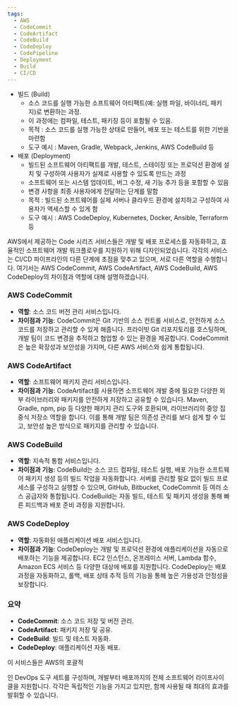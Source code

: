 ```yaml
---
tags:
  - AWS
  - CodeCommit
  - CodeArtifact
  - CodeBuild
  - CodeDeploy
  - CodePipeline
  - Deployment
  - Build
  - CI/CD
---
```

- 빌드 (Build)
	- 소스 코드를 실행 가능한 소프트웨어 아티팩트(예: 실행 파일, 바이너리, 패키지)로 변환하는 과정.
	- 이 과정에는 컴파일, 테스트, 패키징 등이 포함될 수 있음.
	- 목적 : 소스 코드를 실행 가능한 상태로 만들어, 배포 또는 테스트를 위한 기반을 마련함
	- 도구 예시 : Maven, Gradle, Webpack, Jenkins, AWS CodeBuild 등
- 배포 (Deployment)
	- 빌드된 소프트웨어 아티팩트를 개발, 테스트, 스테이징 또는 프로덕션 환경에 설치 및 구성하여 사용자가 실제로 사용할 수 있도록 만드는 과정
	- 소프트웨어 또는 시스템 업데이트, 버그 수정, 새 기능 추가 등을 포함할 수 있음
	- 변경 사항을 최종 사용자에게 전달하는 단계를 말함
	- 목적 : 빌드된 소프트웨어를 실제 서버나 클라우드 환경에 설치하고 구성하여 사용자가 액세스할 수 있게 함
	- 도구 예시 : AWS CodeDeploy, Kubernetes, Docker, Ansible, Terraform 등

AWS에서 제공하는 Code 시리즈 서비스들은 개발 및 배포 프로세스를 자동화하고, 효율적인 소프트웨어 개발 워크플로우를 지원하기 위해 디자인되었습니다. 각각의 서비스는 CI/CD 파이프라인의 다른 단계에 초점을 맞추고 있으며, 서로 다른 역할을 수행합니다. 여기서는 AWS CodeCommit, AWS CodeArtifact, AWS CodeBuild, AWS CodeDeploy의 차이점과 역할에 대해 설명하겠습니다.

### AWS CodeCommit

- **역할**: 소스 코드 버전 관리 서비스입니다.
- **차이점과 기능**: CodeCommit은 Git 기반의 소스 컨트롤 서비스로, 안전하게 소스 코드를 저장하고 관리할 수 있게 해줍니다. 프라이빗 Git 리포지토리를 호스팅하며, 개발 팀이 코드 변경을 추적하고 협업할 수 있는 환경을 제공합니다. CodeCommit은 높은 확장성과 보안성을 가지며, 다른 AWS 서비스와 쉽게 통합됩니다.

### AWS CodeArtifact

- **역할**: 소프트웨어 패키지 관리 서비스입니다.
- **차이점과 기능**: CodeArtifact를 사용하면 소프트웨어 개발 중에 필요한 다양한 외부 라이브러리와 패키지를 안전하게 저장하고 공유할 수 있습니다. Maven, Gradle, npm, pip 등 다양한 패키지 관리 도구와 호환되며, 라이브러리의 중앙 집중식 저장소 역할을 합니다. 이를 통해 개발 팀은 의존성 관리를 보다 쉽게 할 수 있고, 보안성 높은 방식으로 패키지를 관리할 수 있습니다.

### AWS CodeBuild

- **역할**: 지속적 통합 서비스입니다.
- **차이점과 기능**: CodeBuild는 소스 코드 컴파일, 테스트 실행, 배포 가능한 소프트웨어 패키지 생성 등의 빌드 작업을 자동화합니다. 서버를 관리할 필요 없이 빌드 프로세스를 구성하고 실행할 수 있으며, GitHub, Bitbucket, CodeCommit 등 여러 소스 공급자와 통합됩니다. CodeBuild는 자동 빌드, 테스트 및 패키지 생성을 통해 빠른 피드백과 배포 준비 과정을 지원합니다.

### AWS CodeDeploy

- **역할**: 자동화된 애플리케이션 배포 서비스입니다.
- **차이점과 기능**: CodeDeploy는 개발 및 프로덕션 환경에 애플리케이션을 자동으로 배포하는 기능을 제공합니다. EC2 인스턴스, 온프레미스 서버, Lambda 함수, Amazon ECS 서비스 등 다양한 대상에 배포를 지원합니다. CodeDeploy는 배포 과정을 자동화하고, 롤백, 배포 상태 추적 등의 기능을 통해 높은 가용성과 안정성을 보장합니다.

### 요약

- **CodeCommit**: 소스 코드 저장 및 버전 관리.
- **CodeArtifact**: 패키지 저장 및 공유.
- **CodeBuild**: 빌드 및 테스트 자동화.
- **CodeDeploy**: 애플리케이션 자동 배포.

이 서비스들은 AWS의 포괄적

인 DevOps 도구 세트를 구성하며, 개발부터 배포까지의 전체 소프트웨어 라이프사이클을 지원합니다. 각각은 독립적인 기능을 가지고 있지만, 함께 사용될 때 최대의 효과를 발휘할 수 있습니다.